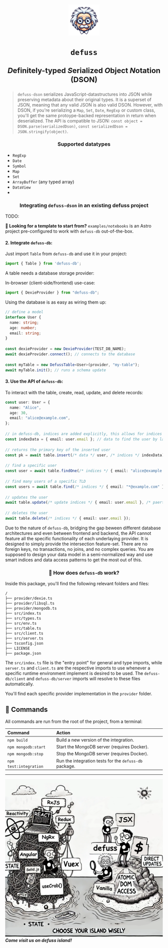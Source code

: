<h1 align="center">

<img src="assets/defuss_mascott.png" width="100px" />

<p align="center">
  <code>defuss</code>
</p>

<sup align="center">

*D*efinitely-typed *S*erialized *O*bject *N*otation (DSON)

</sup>

</h1>


> `defuss-dson` serializes JavaScript-datastructures into JSON while preserving metadata about their original types. It is a superset of JSON, meaning that any valid JSON is also valid DSON. However, with DSON, if you're serializing a `Map`, `Set`, `Date`, `RegExp` or custom class, 
you'll get the same protoype-backed representation in return when  deserialized. The API is compatible to JSON: `const object = DSON.parse(serializedDson)`, `const serializedDson = JSON.stringify(object)`.

<h3 align="center">

Supported datatypes

</h3>

- `RegExp`
- `Date`
- `Symbol`
- `Map`
- `Set`
- `ArrayBuffer` (any typed array)
- `DataView`
- 


<h3 align="center">

Integrating `defuss-dson` in an existing defuss project

</h3>

TODO:

**🚀 Looking for a template to start from?** `examples/notebooks` is an Astro project pre-configured to work with `defuss-db` out-of-the-box.

#### 2. Integrate `defuss-db`:

Just import `Table` from `defuss-db` and use it in your project:

```ts
import { Table } from 'defuss-db';
```

A table needs a database storage provider:

In-browser (client-side/frontend) use-case:

```ts
import { DexieProvider } from "defuss-db";
```

Using the database is as easy as wiring them up:

```ts
// define a model
interface User {
  name: string;
  age: number;
  email: string;
}

const dexieProvider = new DexieProvider(TEST_DB_NAME);
await dexieProvider.connect(); // connects to the database

const myTable = new DefussTable<User>(provider, "my-table");
await myTable.init(); // runs a schema update
```


#### 3. Use the API of `defuss-db`:

To interact with the table, create, read, update, and delete records:

```ts
const user: User = {
  name: "Alice",
  age: 30,
  email: "alice@example.com",
};

// in defuss-db, indices are added explicitly, this allows for indices to diverge from the underlying from the data stored. This separation solves a common issue with performance in speed and size dimensions.
const indexData = { email: user.email }; // data to find the user by later-on

// returns the primary key of the inserted user
const pk = await table.insert(/* data */ user, /* indices */ indexData);

// find a specific user
const user = await table.findOne(/* indices */ { email: "alice@example.com" });

// find many users of a specific TLD
const users = await table.find(/* indices */ { email: "*@example.com" });

// updates the user
await table.update(/* update indices */ { email: user.email }, /* paertial data */ { age: 29 });

// deletes the user
await table.delete(/* indices */ { email: user.email });
```

Due to the nature of `defuss-db`, bridging the gap beween different database architectures and even between frontend and backend, the API cannot feature all the specific functionality of each underlaying provider. It is designed to simply provide the intersection feature-set. There are no foreign keys, no transactions, no joins, and no complex queries. You are supposed to design your data model in a semi-normalized way and use smart indices and data access patterns to get the most out of this.

<h3 align="center">

🚀 How does `defuss-db` work?

</h3>

Inside this package, you'll find the following relevant folders and files:

```text
/
├── provider/dexie.ts
├── provider/libsql.ts
├── provider/mongodb.ts
├── src/index.ts
├── src/types.ts
├── src/env.ts
├── src/table.ts
├── src/client.ts
├── src/server.ts
├── tsconfig.json
├── LICENSE
├── package.json
```

The `src/index.ts` file is the "entry point" for general and type imports, while `server.ts` and `client.ts` are the respective imports to use whenever a specific runtime environment implement is desired to be used. The `defuss-db/client` and `defuss-db/server` imports will resolve to these files automatically.

You'll find each specific provider implementation in the `provider` folder.

## 🧞 Commands

All commands are run from the root of the project, from a terminal:

| Command       | Action                                                                                                                                                                                                                           |
| :------------ | :------------------------------------------------------------------------------------------------------------------------------------------------------------------------------------------------------------------------------- |
| `npm build`    | Build a new version of the integration. |
| `npm mongodb:start`    | Start the MongoDB server (requires Docker). |
| `npm mongodb:stop`    | Stop the MongoDB server (requires Docker). |
| `npm test:integration`    | Run the integration tests for the `defuss-db` package. |

---

<img src="assets/defuss_comic.png" />

<caption><i><b>Come visit us on defuss island!</b></i></caption>